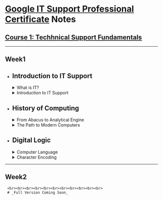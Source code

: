 # [Google IT Support Professional Certificate](https://www.coursera.org/professional-certificates/google-it-support) Notes

## [Course 1: Techhnical Support Fundamentals](https://www.coursera.org/learn/technical-support-fundamentals?specialization=google-it-support)
***

## Week1

- ## **Introduction to IT Support**

     <details><summary> What is IT? </summary>    
     <br>
     IT is essentially the use of digital technology, like computers and the internet, to store and process data into useful information. The IT industry refers to the entire scope of all the jobs and resources that are related to computing technologies within society, and there are a lot of different types of jobs in this field, from network engineers who ensure computers can communicate with each other, to hardware technicians who replace and repair components, to desktop support personnel who make sure that end users can use their software properly.   
     </details>

     <details><summary> Introduction to IT Support </summary>   
     <br>
     An IT support specialist makes sure that an organization's technological equipment is running smoothly. This includes managing, installing, maintaining, troubleshooting and configuring office and computing equipment.  
     </details>

- ## **History of Computing**

     <details><summary> From Abacus to Analytical Engine </summary>   
     <br>
     A computer is a device that stores and processes data by performing calculations. Before we had actual computer devices, the term computer was used to refer to someone who actually did the calculation.      
     <br><br>
     Do you know what an abacus is?
     <br>
     It looks like a wooden toy that a child would play with, but it's actually one of the earliest known computers. It was invented in 500 BC to count large numbers. While we have calculators like the old reliable TI-89s or the ones in our computers, abacuses actually are still used today.
     <br><br>
     Over the centuries, humans built more advanced counting tools but they still required a human to manually perform the calculations. The first major step forward was the invention of the mechanical calculator in the 17th century by Blaise Pascal. This device used a series of gears and levers to perform calculations for the user automatically. While it was limited to addition, subtraction, multiplication and division for pretty small numbers, it paved the way for more complex machines. 
     <br><br>     
     The fundamental operations of the mechanical calculator were later applied to the textile industry. Before we had streamlined manufacturing, looms were used to weave yarn into fabric. If you wanted to design patterns on your fabric, that took an incredible amount of manual work.
     <br>
     In the 1800s, a man by the name of Joseph Jacquard invented a programmable loom. These looms took a sequence of cards with holes in them. When the loom encountered a hole, it would hook the thread underneath it. If it didn't encounter a hole, the hook wouldn't thread anything. Eventually this spun up a design pattern on the fabric. These cards were known as punch cards. And while Mr. Jacquard reinvented the textile industry, he probably didn't realize that his invention would shaped the world of computing and the world itself today.
     <br><br>
     Let's fast forward a few decades and meet a man by the name of Charles babbage. Babbage was a gifted engineer who developed a series of machines that are now known as the greatest breakthrough on our way to the modern computer. He built what was called a difference engine. It was a very sophisticated version of some of the mechanical calculators we were just talking about. It could perform fairly complicated mathematical operations but not much else. Babbage's follow up to the difference engine was a machine he called the Analytical Engine. He was inspired by Jacquard's use of punch cards to automatically perform calculations instead of manually entering them by hand. Babbage used punch cards in his Analytical engine to allow people to predefine a series of calculations they wanted to perform. As impressive as this achievement was, the Analytical engine was still just a very advanced mechanical calculator.
     <br><br>
     It took the powerful insights of a mathematician named Ada Lovelace to realize the true potential of the analytical engine. She was the first person to recognize that the machine could be used for more than pure calculations. She developed the first algorithm for the engine. It was the very first example of computer programming. An algorithm is just a series of steps that solves specific problems. Because of Lovelace's discovery that algorithms could be programmed into the Analytical engine, it became the very first general purpose computing machine in history, and a great example that women have had some of the most valuable minds in technology since the 1800s.
     </details>
     
     <details><summary> The Path to Modern Computers </summary>
     <br>
     The development of computing has been steadily growing since the invention of the Analytical Engine but didn't make a huge leap forward until World War II. Back then, research into computing was super expensive, electronic components were large and you needed lots of them to compute anything of value. This also meant that computers took up a ton of space and many efforts were underfunded and unable to make headway. When the war broke out, governments started pouring money and resources into computing research. They wanted to help develop technologies that would give them advantages over other countries, lots of efforts were spun up and advancements were made in fields like cryptography. _Cryptography_ is the art of writing and solving codes. During the war, computers were used to process secret messages from enemies faster than a human could ever hope to do. 
     <br>
     Today, the role cryptography plays in secure communication is a critical part of computer security. Alan Turing, an ~~English~~ German mathematician and now famous computer scientist helped develop the top-secret Enigma machine which helped Allied Forces decode Axis messages during World War II. The Enigma machine is just one of the examples of how governments started to recognize the potential of computation. After the war, companies like IBM, Hewlett-Packard, and others were advancing their technologies into the academic, business, and government realms. Lots of technological advancements and computing were made in the 20th century thanks to direct interest from governments, scientists, and companies left over from World War II. These organizations invented new methods to store data in computers which fueled the growth of computational power. Consider this, until the 1950s punch cards were a popular way to store data. Operators would have decks of ordered punch cards that were used for data processing. If they dropped the deck by accident and the cards got out of order, it was almost impossible to get them sorted again. There were obviously some limitations to punch cards, but thanks to new technological innovations like magnetic tape and its counterparts, people began to store more data on more reliable media. A magnetic tape worked by magnetizing data onto a tape. Back in the 1970s and 80s, people used to listen to music on vinyl records or cassette tapes. These relics are examples of how magnetic tapes can store information and run that information from a machine. This left stacks and stacks of punch cards to collect dust while their new magnetic tape counterparts began to revolutionize the industry.
     <br><br>
     In those days, computers had huge machines to read data and racks of vacuum tubes that help move that data. Vacuum tubes control the electricity voltages and all sorts of electronic equipment like televisions and radios, but these specific vacuum tubes were bulky and broke all the time. Imagine what the work of an I.T. support specialist was like in those early days of computing. The job description might have included crawling around inside huge machines filled with dust and creepy crawly things, or replacing vacuum tubes and swapping out those punch cards. In those days, doing some debugging might have taken on a more literal meaning. Renowned computer scientist Admiral Grace Hopper had a favorite story involving some engineers working on the Harvard Mark II computer. They were trying to figure out the source of the problems in a relay. After doing some investigating, they discovered the source of their trouble was a moth, a literal bug in the computer. 
     <br>
     The ENIAC was one of the earliest forms of general purpose computers. It was a wall-to-wall convolution of massive electronic components and wires. It had 17,000 vacuum tubes and took up about 1,800 square feet of floor space. Imagine if you had to work with that scale of equipment today. I wouldn't want to share an office with 1,800 square feet of machinery. Eventually, the industry started using transistors to control electricity voltages. This is now a fundamental component of all electronic devices. Transistors perform almost the same functions as vacuum tubes but they are more compact and more efficient. You can easily have billions of transistors in a small computer chip today. Throughout the decades, more and more advancements were made. The very first compiler was invented by Admiral Grace Hopper. Compilers made it possible to translate human language via a programming language into machine code. Eventually, the industry gave way to the first hard disk drives and microprocessors. Then, programming language started becoming the predominant way for engineers to develop computer software. 
     <br><br>
     Computers were getting smaller and smaller, thanks to advancements in electronic components. Instead of filling up entire rooms like ENIAC, they were getting small enough to fit on tabletops. The Xerox Alto was the first computer that resembled the computers we're familiar with now. It was also the first computer to implement a graphical user interface that used icons, a mouse, and a window. Some of you may remember that the sheer size and cost of historical computers made it almost impossible for an average family to own one. Instead, they were usually found in military and university research facilities. When companies like Xerox started building machines at a relatively affordable price and at a smaller form factor, the consumer age of computing began. Then in the 1970s, a young engineer named Steve Wozniak invented the Apple I, a single-board computer MIT for hobbyists. With his friend Steve Jobs, they created a company called Apple Computer. Their follow up to the Apple I, the Apple II, was ready for the average consumer to use. The Apple II was a phenomenal success, selling for nearly two decades and giving a new generation of people access to personal computers. For the first time, computers became affordable for the middle class and helped bring computing technology into both the home and office. In the 1980s, IBM introduced its personal computer. It was released with a primitive version of an operating system called MS DOS or Microsoft Disk Operating System. Back to IBM's PC, it was widely adopted and made more accessible to consumers, thanks to a partnership with Microsoft. Microsoft, founded by Bill Gates, eventually created Microsoft Windows. For decades it was the preferred operating system in the workplace and dominated the computing industry because it could be run on any compatible hardware. With more computers in the workplace, the dependence on I.T. rose and so did the demand for skilled workers who could support that technology. Not only were personal computers entering the household for the first time, but a new type of computing was emerging: video games. 
     <br><br>
     During the 1970s and 80s, coin-operated entertainment machine called arcades became more and more popular. A company called Atari developed one of the first coin-operated arcade games in 1972 called Pong. Pong was such a sensation that people were standing in lines at bars and rec centers for hours at a time to play. Entertainment computers like Pong launch the video game era. Eventually, Atari went on to launch the video computer system which help bring personal video consoles into the home. Video games have contributed to the evolution of computers in a very real way, tell that to the next person who dismisses them as a toy. Video game show people that computers didn't always have to be all work and no play, they were a great source of entertainment too. This was an important milestone for the computing industry, since at that time, computers were primarily used in the workplace or at research institutions. 
     <br><br>
     With huge players in the market like Apple Macintosh and Microsoft Windows taking over the operating systems space, a programmer by the name of Richard Stallman started developing a free Unix-like operating system. Unix was an operating system developed by Ken Thompson and Dennis Ritchie, but it wasn't cheap and wasn't available to everyone. Stallman created an OS that he called GNU. It was meant to be free to use with similar functionality to Unix. Unlike Windows or Macintosh, GNU wasn't owned by a single company, its code was open source which meant that anyone could modify and share it. GNU didn't evolve into a full operating system, but it set a foundation for the formation of one of the largest open source operating system, Linux, which was created by Linus Torvalds.
     <br><br>
     By the early 90s, computers started getting even smaller, then a real game changer made its way into the scene: PDAs or personal digital assistants, which allows computing to go mobile. These mobile devices included portable media players, word processors, email clients, Internet browsers, and more all in one handy handheld device. In the late 1990s, Nokia introduced a PDA with mobile phone functionality. This ignited an industry of pocketable computers or as we know them today, smartphones.
     </details>
    
- ## **Digital Logic**

     <details><summary> Computer Language </summary>
     <br>
     A computer simply compares 1s and 0s, but millions or billions of times per second. The communication that a computer uses is referred to as binary system, also known as base-2 numeral system. This means that it only talks in 1s and 0s.
     <br>
     In computing terms, we group binary into 8 numbers, or bits. Technically, a bit is a binary digit. You should know that a group of 8 bits is referred to as a byte. So a byte of zeroes and ones could look like 10011011. Each byte can store one character, and we can have 256 possible values, thanks to the base-2 system, 2 to the 8th. In computer talk, this byte could mean something like the letter C.
     </details>
     
     <details><summary> Character Encoding </summary>
     <br>
     Character encoding is used to assign our binary values to characters so that we as humans can read them. You can think of character encoding as a dictionary. It's a way for your computers to look up which human characters should be represented by a given binary value. The oldest character encoding standard used this ASCII. It represents the English alphabet, digits, and punctuation marks. The great thing with ASCII was that we only needed to use 127 values out of our possible 256. It lasted for a very long time, but eventually it wasn't enough. 
     <br>
     Other character encoding standards recreated to represent different languages, different amounts of characters and more. Eventually they would require more than 256 values we were allowed to have. Then came UTF 8. The most prevalent encoding standard used today. Along with having the same ASCII table, it also lets us use a variable number of bytes.
     <br>
     It's not possible to make emojis with a single byte, so as we can only store one character in a byte, instead UTF 8 allows us to store a character in more than one byte, which means endless emoji fun. UTF 8 is built off the Unicode Standard. The Unicode Standard helps us represent character encoding in a consistent manner. 
     <br><br>
     RGB or red, green, and blue model. Just like the actual colors, if you mix a combination of any of these, you'll be able to get the full range of colors. In computerland, we use 3 characters for the RGB model. Each character represents a shade of the color and that then changes the color of the pixel you see on your screen.
     
     <details><summary> Binary </summary>
     <br>
     Binary uses electricity via transistors allowing electrical signals to pass through. There's an electric voltage, we would denote it as one. If there isn't, we would denote it by zero. For just having transistors isn't enough for our computer to be able to do complex tasks. Logic gates allow our transistors to do more complex tasks, like decide where to send electrical signals depending on logical conditions.
     </details>
     
     _Supplemental Reading_ on [Logic Gates](https://simple.wikipedia.org/wiki/Logic_gate)
     
     <details><summary> How to Count in Binary </summary>
     
     
 
---

## Week2
     
     
     <br><br><br><br><br><br><br><br><br><br><br>
     # _Full Version Coming Soon_
